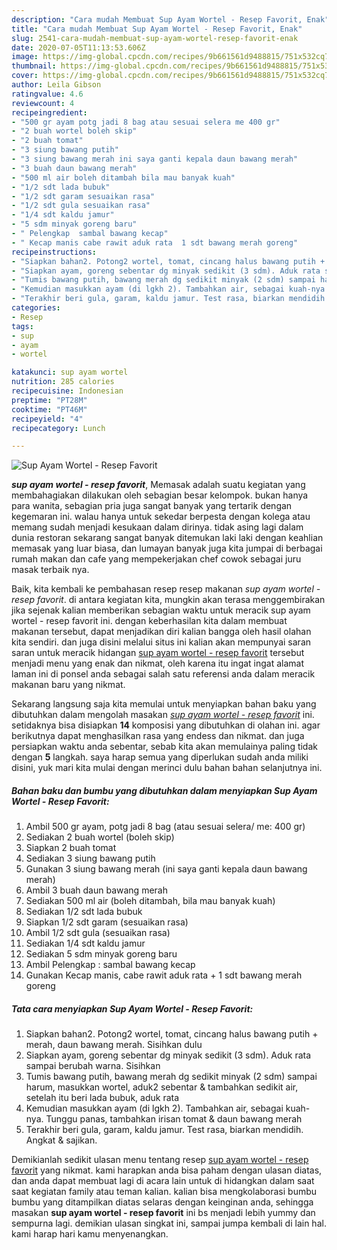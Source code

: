 ```yaml
---
description: "Cara mudah Membuat Sup Ayam Wortel - Resep Favorit, Enak"
title: "Cara mudah Membuat Sup Ayam Wortel - Resep Favorit, Enak"
slug: 2541-cara-mudah-membuat-sup-ayam-wortel-resep-favorit-enak
date: 2020-07-05T11:13:53.606Z
image: https://img-global.cpcdn.com/recipes/9b661561d9488815/751x532cq70/sup-ayam-wortel-resep-favorit-foto-resep-utama.jpg
thumbnail: https://img-global.cpcdn.com/recipes/9b661561d9488815/751x532cq70/sup-ayam-wortel-resep-favorit-foto-resep-utama.jpg
cover: https://img-global.cpcdn.com/recipes/9b661561d9488815/751x532cq70/sup-ayam-wortel-resep-favorit-foto-resep-utama.jpg
author: Leila Gibson
ratingvalue: 4.6
reviewcount: 4
recipeingredient:
- "500 gr ayam potg jadi 8 bag atau sesuai selera me 400 gr"
- "2 buah wortel boleh skip"
- "2 buah tomat"
- "3 siung bawang putih"
- "3 siung bawang merah ini saya ganti kepala daun bawang merah"
- "3 buah daun bawang merah"
- "500 ml air boleh ditambah bila mau banyak kuah"
- "1/2 sdt lada bubuk"
- "1/2 sdt garam sesuaikan rasa"
- "1/2 sdt gula sesuaikan rasa"
- "1/4 sdt kaldu jamur"
- "5 sdm minyak goreng baru"
- " Pelengkap  sambal bawang kecap"
- " Kecap manis cabe rawit aduk rata  1 sdt bawang merah goreng"
recipeinstructions:
- "Siapkan bahan2. Potong2 wortel, tomat, cincang halus bawang putih + merah, daun bawang merah. Sisihkan dulu"
- "Siapkan ayam, goreng sebentar dg minyak sedikit (3 sdm). Aduk rata sampai berubah warna. Sisihkan"
- "Tumis bawang putih, bawang merah dg sedikit minyak (2 sdm) sampai harum, masukkan wortel, aduk2 sebentar &amp; tambahkan sedikit air, setelah itu beri lada bubuk, aduk rata"
- "Kemudian masukkan ayam (di lgkh 2). Tambahkan air, sebagai kuah-nya. Tunggu panas, tambahkan irisan tomat &amp; daun bawang merah"
- "Terakhir beri gula, garam, kaldu jamur. Test rasa, biarkan mendidih. Angkat &amp; sajikan."
categories:
- Resep
tags:
- sup
- ayam
- wortel

katakunci: sup ayam wortel 
nutrition: 285 calories
recipecuisine: Indonesian
preptime: "PT28M"
cooktime: "PT46M"
recipeyield: "4"
recipecategory: Lunch

---
```



![Sup Ayam Wortel - Resep Favorit](https://img-global.cpcdn.com/recipes/9b661561d9488815/751x532cq70/sup-ayam-wortel-resep-favorit-foto-resep-utama.jpg)

<b><i>sup ayam wortel - resep favorit</i></b>, Memasak adalah suatu kegiatan yang membahagiakan dilakukan oleh sebagian besar kelompok. bukan hanya para wanita, sebagian pria juga sangat banyak yang tertarik dengan kegemaran ini. walau hanya untuk sekedar berpesta dengan kolega atau memang sudah menjadi kesukaan dalam dirinya. tidak asing lagi dalam dunia restoran sekarang sangat banyak ditemukan laki laki dengan keahlian memasak yang luar biasa, dan lumayan banyak juga kita jumpai di berbagai rumah makan dan cafe yang mempekerjakan chef cowok sebagai juru masak terbaik nya.

Baik, kita kembali ke pembahasan resep resep makanan <i>sup ayam wortel - resep favorit</i>. di antara kegiatan kita, mungkin akan terasa menggembirakan jika sejenak kalian memberikan sebagian waktu untuk meracik sup ayam wortel - resep favorit ini. dengan keberhasilan kita dalam membuat makanan tersebut, dapat menjadikan diri kalian bangga oleh hasil olahan kita sendiri. dan juga disini melalui situs ini kalian akan mempunyai saran saran untuk meracik hidangan <u>sup ayam wortel - resep favorit</u> tersebut menjadi menu yang enak dan nikmat, oleh karena itu ingat ingat alamat laman ini di ponsel anda sebagai salah satu referensi anda dalam meracik makanan baru yang nikmat.




Sekarang langsung saja kita memulai untuk menyiapkan bahan baku yang dibutuhkan dalam mengolah masakan <u><i>sup ayam wortel - resep favorit</i></u> ini. setidaknya bisa disiapkan <b>14</b> komposisi yang dibutuhkan di olahan ini. agar berikutnya dapat menghasilkan rasa yang endess dan nikmat. dan juga persiapkan waktu anda sebentar, sebab kita akan memulainya paling tidak dengan <b>5</b> langkah. saya harap semua yang diperlukan sudah anda miliki disini, yuk mari kita mulai dengan merinci dulu bahan bahan selanjutnya ini.

<!--inarticleads1-->

##### Bahan baku dan bumbu yang dibutuhkan dalam menyiapkan Sup Ayam Wortel - Resep Favorit:

1. Ambil 500 gr ayam, potg jadi 8 bag (atau sesuai selera/ me: 400 gr)
1. Sediakan 2 buah wortel (boleh skip)
1. Siapkan 2 buah tomat
1. Sediakan 3 siung bawang putih
1. Gunakan 3 siung bawang merah (ini saya ganti kepala daun bawang merah)
1. Ambil 3 buah daun bawang merah
1. Sediakan 500 ml air (boleh ditambah, bila mau banyak kuah)
1. Sediakan 1/2 sdt lada bubuk
1. Siapkan 1/2 sdt garam (sesuaikan rasa)
1. Ambil 1/2 sdt gula (sesuaikan rasa)
1. Sediakan 1/4 sdt kaldu jamur
1. Sediakan 5 sdm minyak goreng baru
1. Ambil  Pelengkap : sambal bawang kecap
1. Gunakan  Kecap manis, cabe rawit aduk rata + 1 sdt bawang merah goreng




<!--inarticleads2-->

##### Tata cara menyiapkan Sup Ayam Wortel - Resep Favorit:

1. Siapkan bahan2. Potong2 wortel, tomat, cincang halus bawang putih + merah, daun bawang merah. Sisihkan dulu
1. Siapkan ayam, goreng sebentar dg minyak sedikit (3 sdm). Aduk rata sampai berubah warna. Sisihkan
1. Tumis bawang putih, bawang merah dg sedikit minyak (2 sdm) sampai harum, masukkan wortel, aduk2 sebentar &amp; tambahkan sedikit air, setelah itu beri lada bubuk, aduk rata
1. Kemudian masukkan ayam (di lgkh 2). Tambahkan air, sebagai kuah-nya. Tunggu panas, tambahkan irisan tomat &amp; daun bawang merah
1. Terakhir beri gula, garam, kaldu jamur. Test rasa, biarkan mendidih. Angkat &amp; sajikan.




Demikianlah sedikit ulasan menu tentang resep <u>sup ayam wortel - resep favorit</u> yang nikmat. kami harapkan anda bisa paham dengan ulasan diatas, dan anda dapat membuat lagi di acara lain untuk di hidangkan dalam saat saat kegiatan family atau teman kalian. kalian bisa mengkolaborasi bumbu bumbu yang ditampilkan diatas selaras dengan keinginan anda, sehingga masakan <b>sup ayam wortel - resep favorit</b> ini bs menjadi lebih yummy dan sempurna lagi. demikian ulasan singkat ini, sampai jumpa kembali di lain hal. kami harap hari kamu menyenangkan.
